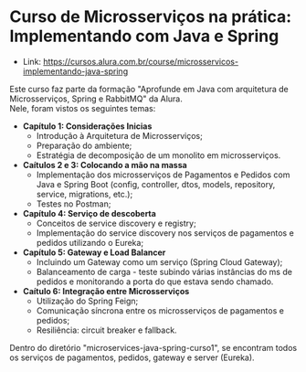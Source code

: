 # Curso de Microsserviços na prática: Implementando com Java e Spring

- Link: https://cursos.alura.com.br/course/microsservicos-implementando-java-spring

Este curso faz parte da formação "Aprofunde em Java com arquitetura de Microsserviços, Spring e RabbitMQ" da Alura.   
Nele, foram vistos os seguintes temas:

- **Capítulo 1: Considerações Inicias**
  - Introdução à Arquitetura de Microsserviços;
  - Preparação do ambiente;
  - Estratégia de decomposição de um monolito em microsserviços.
- **Caítulos 2 e 3: Colocando a mão na massa**
  - Implementação dos microsserviços de Pagamentos e Pedidos com Java e Spring Boot (config, controller, dtos, models, repository, service, migrations, etc.);
  - Testes no Postman;
- **Capítulo 4: Serviço de descoberta**
  - Conceitos de service discovery e registry;
  - Implementação do service discovery nos serviços de pagamentos e pedidos utilizando o Eureka;
- **Capítulo 5: Gateway e Load Balancer**
  - Incluindo um Gateway como um serviço (Spring Cloud Gateway);
  - Balanceamento de carga - teste subindo várias instâncias do ms de pedidos e monitorando a porta do que estava sendo chamado.
- **Caítulo 6: Integração entre Microsserviços**
  - Utilização do Spring Feign;
  - Comunicação síncrona entre os microsserviços de pagamentos e pedidos;
  - Resiliência: circuit breaker e fallback.

Dentro do diretório "microservices-java-spring-curso1", se encontram todos os serviços de pagamentos, pedidos, gateway e server (Eureka).